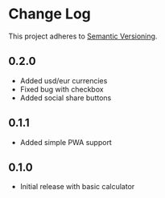 # Change Log
This project adheres to [Semantic Versioning](http://semver.org/).

## 0.2.0
* Added usd/eur currencies
* Fixed bug with checkbox
* Added social share buttons

## 0.1.1
* Added simple PWA support

## 0.1.0
* Initial release with basic calculator
